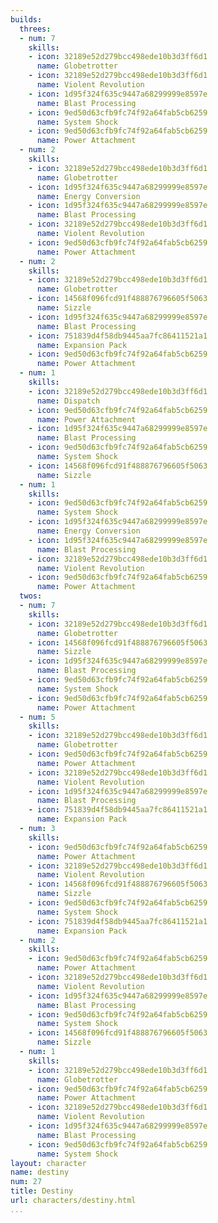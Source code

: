 ```yaml
---
builds:
  threes:
  - num: 7
    skills:
    - icon: 32189e52d279bcc498ede10b3d3ff6d1
      name: Globetrotter
    - icon: 32189e52d279bcc498ede10b3d3ff6d1
      name: Violent Revolution
    - icon: 1d95f324f635c9447a68299999e8597e
      name: Blast Processing
    - icon: 9ed50d63cfb9fc74f92a64fab5cb6259
      name: System Shock
    - icon: 9ed50d63cfb9fc74f92a64fab5cb6259
      name: Power Attachment
  - num: 2
    skills:
    - icon: 32189e52d279bcc498ede10b3d3ff6d1
      name: Globetrotter
    - icon: 1d95f324f635c9447a68299999e8597e
      name: Energy Conversion
    - icon: 1d95f324f635c9447a68299999e8597e
      name: Blast Processing
    - icon: 32189e52d279bcc498ede10b3d3ff6d1
      name: Violent Revolution
    - icon: 9ed50d63cfb9fc74f92a64fab5cb6259
      name: Power Attachment
  - num: 2
    skills:
    - icon: 32189e52d279bcc498ede10b3d3ff6d1
      name: Globetrotter
    - icon: 14568f096fcd91f488876796605f5063
      name: Sizzle
    - icon: 1d95f324f635c9447a68299999e8597e
      name: Blast Processing
    - icon: 751839d4f58db9445aa7fc86411521a1
      name: Expansion Pack
    - icon: 9ed50d63cfb9fc74f92a64fab5cb6259
      name: Power Attachment
  - num: 1
    skills:
    - icon: 32189e52d279bcc498ede10b3d3ff6d1
      name: Dispatch
    - icon: 9ed50d63cfb9fc74f92a64fab5cb6259
      name: Power Attachment
    - icon: 1d95f324f635c9447a68299999e8597e
      name: Blast Processing
    - icon: 9ed50d63cfb9fc74f92a64fab5cb6259
      name: System Shock
    - icon: 14568f096fcd91f488876796605f5063
      name: Sizzle
  - num: 1
    skills:
    - icon: 9ed50d63cfb9fc74f92a64fab5cb6259
      name: System Shock
    - icon: 1d95f324f635c9447a68299999e8597e
      name: Energy Conversion
    - icon: 1d95f324f635c9447a68299999e8597e
      name: Blast Processing
    - icon: 32189e52d279bcc498ede10b3d3ff6d1
      name: Violent Revolution
    - icon: 9ed50d63cfb9fc74f92a64fab5cb6259
      name: Power Attachment
  twos:
  - num: 7
    skills:
    - icon: 32189e52d279bcc498ede10b3d3ff6d1
      name: Globetrotter
    - icon: 14568f096fcd91f488876796605f5063
      name: Sizzle
    - icon: 1d95f324f635c9447a68299999e8597e
      name: Blast Processing
    - icon: 9ed50d63cfb9fc74f92a64fab5cb6259
      name: System Shock
    - icon: 9ed50d63cfb9fc74f92a64fab5cb6259
      name: Power Attachment
  - num: 5
    skills:
    - icon: 32189e52d279bcc498ede10b3d3ff6d1
      name: Globetrotter
    - icon: 9ed50d63cfb9fc74f92a64fab5cb6259
      name: Power Attachment
    - icon: 32189e52d279bcc498ede10b3d3ff6d1
      name: Violent Revolution
    - icon: 1d95f324f635c9447a68299999e8597e
      name: Blast Processing
    - icon: 751839d4f58db9445aa7fc86411521a1
      name: Expansion Pack
  - num: 3
    skills:
    - icon: 9ed50d63cfb9fc74f92a64fab5cb6259
      name: Power Attachment
    - icon: 32189e52d279bcc498ede10b3d3ff6d1
      name: Violent Revolution
    - icon: 14568f096fcd91f488876796605f5063
      name: Sizzle
    - icon: 9ed50d63cfb9fc74f92a64fab5cb6259
      name: System Shock
    - icon: 751839d4f58db9445aa7fc86411521a1
      name: Expansion Pack
  - num: 2
    skills:
    - icon: 9ed50d63cfb9fc74f92a64fab5cb6259
      name: Power Attachment
    - icon: 32189e52d279bcc498ede10b3d3ff6d1
      name: Violent Revolution
    - icon: 1d95f324f635c9447a68299999e8597e
      name: Blast Processing
    - icon: 9ed50d63cfb9fc74f92a64fab5cb6259
      name: System Shock
    - icon: 14568f096fcd91f488876796605f5063
      name: Sizzle
  - num: 1
    skills:
    - icon: 32189e52d279bcc498ede10b3d3ff6d1
      name: Globetrotter
    - icon: 9ed50d63cfb9fc74f92a64fab5cb6259
      name: Power Attachment
    - icon: 32189e52d279bcc498ede10b3d3ff6d1
      name: Violent Revolution
    - icon: 1d95f324f635c9447a68299999e8597e
      name: Blast Processing
    - icon: 9ed50d63cfb9fc74f92a64fab5cb6259
      name: System Shock
layout: character
name: destiny
num: 27
title: Destiny
url: characters/destiny.html
...
```

